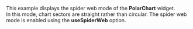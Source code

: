 This example displays the spider web mode of&nbsp;the **PolarChart** widget. In&nbsp;this mode, chart sectors are straight rather than circular. The spider web mode is&nbsp;enabled using the **useSpiderWeb** option.